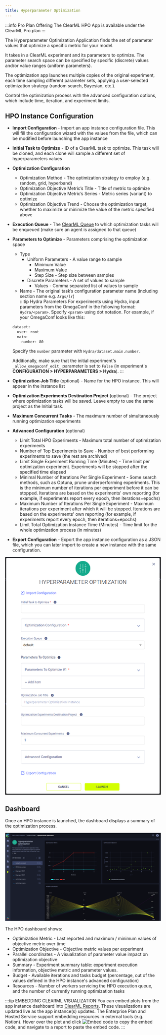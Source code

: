 ```yaml
---
title: Hyperparameter Optimization
---
```


:::info Pro Plan Offering
The ClearML HPO App is available under the ClearML Pro plan
:::

The Hyperparameter Optimization Application finds the set of parameter values that optimize a specific metric for your 
model.

It takes in a ClearML experiment and its parameters to optimize. The parameter search space can be specified
by specific (discrete) values and/or value ranges (uniform parameters). 

The optimization app launches multiple copies of the original experiment, each time sampling different parameter sets, 
applying a user-selected optimization strategy (random search, Bayesian, etc.). 

Control the optimization process with the advanced configuration options, which include time, iteration, and experiment 
limits.

## HPO Instance Configuration
* **Import Configuration** - Import an app instance configuration file. This will fill the configuration wizard with the 
  values from the file, which can be modified before launching the app instance
* **Initial Task to Optimize** - ID of a ClearML task to optimize. This task will be cloned, and each clone will 
  sample a different set of hyperparameters values
* **Optimization Configuration**
    * Optimization Method - The optimization strategy to employ (e.g. random, grid, hyperband)
    * Optimization Objective Metric’s Title - Title of metric to optimize
    * Optimization Objective Metric’s Series - Metric series (variant) to optimize
    * Optimization Objective Trend - Choose the optimization target, whether to maximize or minimize the value of the 
      metric specified above
* **Execution Queue** - The [ClearML Queue](../../fundamentals/agents_and_queues.md#what-is-a-queue) to which 
  optimization tasks will be enqueued (make sure an agent is assigned to that queue)
* **Parameters to Optimize** - Parameters comprising the optimization space
    * Type 
        * Uniform Parameters - A value range to sample
            * Minimum Value
            * Maximum Value
            * Step Size - Step size between samples
        * Discrete Parameters - A set of values to sample
            * Values - Comma separated list of values to sample
    * Name - The original task’s configuration parameter name (including section name e.g. `Args/lr`)  <br/>
    :::tip Hydra Parameters
    For experiments using Hydra, input parameters from the OmegaConf in the following format:
    `Hydra/<param>`. Specify `<param>` using dot notation. For example, if your OmegaConf looks like this: 
    ```
    dataset:
      user: root
      main:
        number: 80
    ```
    Specify the `number` parameter with `Hydra/dataset.main.number`.

    Additionally, make sure that the initial experiment's `_allow_omegaconf_edit_` parameter is set to `False` (in experiment's 
    **CONFIGURATION > HYPERPARAMETERS > Hydra**).
    :::
* **Optimization Job Title** (optional) - Name for the HPO instance. This will appear in the instance list 
* **Optimization Experiments Destination Project** (optional) - The project where optimization tasks will be saved. 
  Leave empty to use the same project as the Initial task. 
* **Maximum Concurrent Tasks** - The maximum number of simultaneously running optimization experiments
* **Advanced Configuration** (optional)
    * Limit Total HPO Experiments - Maximum total number of optimization experiments
    * Number of Top Experiments to Save - Number of best performing experiments to save (the rest are archived)
    * Limit Single Experiment Running Time (Minutes) - Time limit per optimization experiment. Experiments will be 
      stopped after the specified time elapsed
    * Minimal Number of Iterations Per Single Experiment - Some search methods, such as Optuna, prune underperforming 
      experiments. This is the minimum number of iterations per experiment before it can be stopped. Iterations are 
      based on the experiments' own reporting (for example, if experiments report every epoch, then iterations=epochs)
    * Maximum Number of Iterations Per Single Experiment - Maximum iterations per experiment after which it will be 
      stopped. Iterations are based on the experiments' own reporting (for example, if experiments report every epoch, 
      then iterations=epochs)
    * Limit Total Optimization Instance Time (Minutes) - Time limit for the whole optimization process (in minutes)
* **Export Configuration** - Export the app instance configuration as a JSON file, which you can later import to create 
  a new instance with the same configuration. 
  
![HPO app wizard](../../img/apps_hpo_wizard.png)
 
## Dashboard
Once an HPO instance is launched, the dashboard displays a summary of the optimization process.

![HPO dashboard](../../img/apps_hpo.png)

The HPO dashboard shows:
* Optimization Metric - Last reported and maximum / minimum values of objective metric over time
* Optimization Objective - Objective metric values per experiment
* Parallel coordinates - A visualization of parameter value impact on optimization objective
* Summary - Experiment summary table: experiment execution information, objective metric and parameter values.
* Budget - Available iterations and tasks budget (percentage, out of the values defined in the HPO instance's advanced configuration)
* Resources - Number of workers servicing the HPO execution queue, and the number of currently running optimization tasks

:::tip EMBEDDING CLEARML VISUALIZATION
You can embed plots from the app instance dashboard into [ClearML Reports](../webapp_reports.md). These visualizations 
are updated live as the app instance(s) updates. The Enterprise Plan and Hosted Service support embedding resources in 
external tools (e.g. Notion). Hover over the plot and click <img src="/docs/latest/icons/ico-plotly-embed-code.svg" alt="Embed code" className="icon size-md space-sm" /> 
to copy the embed code, and navigate to a report to paste the embed code.
:::
